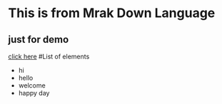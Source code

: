 # This is from Mrak Down Language
## just for demo
[click here](login.html)
#List of elements
* hi
* hello
* welcome
* happy day
